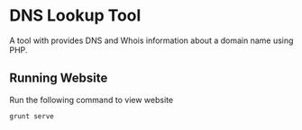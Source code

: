 # DNS Lookup Tool
A tool with provides DNS and Whois information about a domain name using PHP.

## Running Website

Run the following command to view website

~~~
grunt serve
~~~
